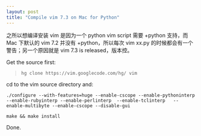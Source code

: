 ```yaml
---
layout: post
title: "Compile vim 7.3 on Mac for Python"
---
```


之所以想编译安装 vim 是因为一个 python vim script 需要 +python 支持，而 Mac 下默认的 vim 7.2 并没有 +python，所以每次 vim xx.py 的时候都会有一个警告；另一个原因就是 vim 7.3 is released，版本控。

Get the source first:

> `hg clone https://vim.googlecode.com/hg/ vim`

cd to the vim source directory and:

```
./configure --with-features=huge --enable-cscope --enable-pythoninterp --enable-rubyinterp --enable-perlinterp  --enable-tclinterp   --enable-multibyte --enable-cscope --disable-gui

make && make install
```

Done.


